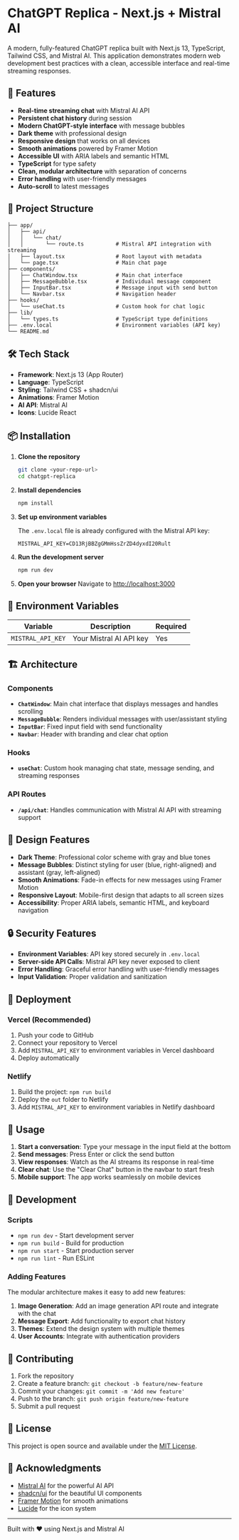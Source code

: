 # ChatGPT Replica - Next.js + Mistral AI

A modern, fully-featured ChatGPT replica built with Next.js 13, TypeScript, Tailwind CSS, and Mistral AI. This application demonstrates modern web development best practices with a clean, accessible interface and real-time streaming responses.

## 🚀 Features

- **Real-time streaming chat** with Mistral AI API
- **Persistent chat history** during session
- **Modern ChatGPT-style interface** with message bubbles
- **Dark theme** with professional design
- **Responsive design** that works on all devices
- **Smooth animations** powered by Framer Motion
- **Accessible UI** with ARIA labels and semantic HTML
- **TypeScript** for type safety
- **Clean, modular architecture** with separation of concerns
- **Error handling** with user-friendly messages
- **Auto-scroll** to latest messages

## 📁 Project Structure

```
├── app/
│   ├── api/
│   │   └── chat/
│   │       └── route.ts          # Mistral API integration with streaming
│   ├── layout.tsx                # Root layout with metadata
│   └── page.tsx                  # Main chat page
├── components/
│   ├── ChatWindow.tsx            # Main chat interface
│   ├── MessageBubble.tsx         # Individual message component
│   ├── InputBar.tsx              # Message input with send button
│   └── Navbar.tsx                # Navigation header
├── hooks/
│   └── useChat.ts                # Custom hook for chat logic
├── lib/
│   └── types.ts                  # TypeScript type definitions
├── .env.local                    # Environment variables (API key)
└── README.md
```

## 🛠️ Tech Stack

- **Framework**: Next.js 13 (App Router)
- **Language**: TypeScript
- **Styling**: Tailwind CSS + shadcn/ui
- **Animations**: Framer Motion
- **AI API**: Mistral AI
- **Icons**: Lucide React

## 📦 Installation

1. **Clone the repository**
   ```bash
   git clone <your-repo-url>
   cd chatgpt-replica
   ```

2. **Install dependencies**
   ```bash
   npm install
   ```

3. **Set up environment variables**
   
   The `.env.local` file is already configured with the Mistral API key:
   ```
   MISTRAL_API_KEY=CD13RjBBZgGMmHssZrZD4dyxdI20Rult
   ```

4. **Run the development server**
   ```bash
   npm run dev
   ```

5. **Open your browser**
   Navigate to [http://localhost:3000](http://localhost:3000)

## 🔧 Environment Variables

| Variable | Description | Required |
|----------|-------------|----------|
| `MISTRAL_API_KEY` | Your Mistral AI API key | Yes |

## 🏗️ Architecture

### Components

- **`ChatWindow`**: Main chat interface that displays messages and handles scrolling
- **`MessageBubble`**: Renders individual messages with user/assistant styling
- **`InputBar`**: Fixed input field with send functionality
- **`Navbar`**: Header with branding and clear chat option

### Hooks

- **`useChat`**: Custom hook managing chat state, message sending, and streaming responses

### API Routes

- **`/api/chat`**: Handles communication with Mistral AI API with streaming support

## 🎨 Design Features

- **Dark Theme**: Professional color scheme with gray and blue tones
- **Message Bubbles**: Distinct styling for user (blue, right-aligned) and assistant (gray, left-aligned)
- **Smooth Animations**: Fade-in effects for new messages using Framer Motion
- **Responsive Layout**: Mobile-first design that adapts to all screen sizes
- **Accessibility**: Proper ARIA labels, semantic HTML, and keyboard navigation

## 🔒 Security Features

- **Environment Variables**: API key stored securely in `.env.local`
- **Server-side API Calls**: Mistral API key never exposed to client
- **Error Handling**: Graceful error handling with user-friendly messages
- **Input Validation**: Proper validation and sanitization

## 🚀 Deployment

### Vercel (Recommended)

1. Push your code to GitHub
2. Connect your repository to Vercel
3. Add `MISTRAL_API_KEY` to environment variables in Vercel dashboard
4. Deploy automatically

### Netlify

1. Build the project: `npm run build`
2. Deploy the `out` folder to Netlify
3. Add `MISTRAL_API_KEY` to environment variables in Netlify dashboard

## 📱 Usage

1. **Start a conversation**: Type your message in the input field at the bottom
2. **Send messages**: Press Enter or click the send button
3. **View responses**: Watch as the AI streams its response in real-time
4. **Clear chat**: Use the "Clear Chat" button in the navbar to start fresh
5. **Mobile support**: The app works seamlessly on mobile devices

## 🔧 Development

### Scripts

- `npm run dev` - Start development server
- `npm run build` - Build for production
- `npm run start` - Start production server
- `npm run lint` - Run ESLint

### Adding Features

The modular architecture makes it easy to add new features:

1. **Image Generation**: Add an image generation API route and integrate with the chat
2. **Message Export**: Add functionality to export chat history
3. **Themes**: Extend the design system with multiple themes
4. **User Accounts**: Integrate with authentication providers

## 🤝 Contributing

1. Fork the repository
2. Create a feature branch: `git checkout -b feature/new-feature`
3. Commit your changes: `git commit -m 'Add new feature'`
4. Push to the branch: `git push origin feature/new-feature`
5. Submit a pull request

## 📄 License

This project is open source and available under the [MIT License](LICENSE).

## 🙏 Acknowledgments

- [Mistral AI](https://mistral.ai/) for the powerful AI API
- [shadcn/ui](https://ui.shadcn.com/) for the beautiful UI components
- [Framer Motion](https://framer.com/motion/) for smooth animations
- [Lucide](https://lucide.dev/) for the icon system

---

Built with ❤️ using Next.js and Mistral AI
